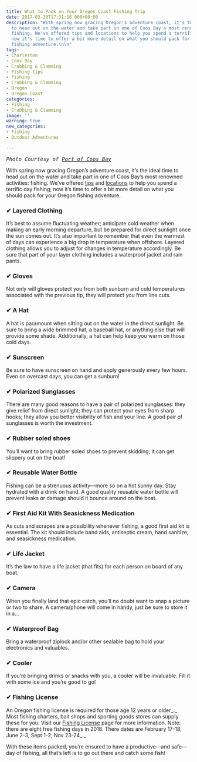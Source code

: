```yaml
---
title: What to Pack on Your Oregon Coast Fishing Trip
date: 2017-03-30T17:31:18.000+00:00
description: "With spring now gracing Oregon's adventure coast, it's the ideal time
  to head out on the water and take part in one of Coos Bay's most renowned activities:
  fishing. We've offered tips and locations to help you spend a terrific day fishing;
  now it's time to offer a bit more detail on what you should pack for your Oregon
  fishing adventure.\n\n"
tags:
- Charleston
- Coos Bay
- Crabbing & Clamming
- Fishing tips
- Fishing
- Crabbing & Clamming
- Oregon
- Oregon Coast
categories:
- Fishing
- Crabbing & Clamming
image: ''
warning: true
new_categories:
- Fishing
- Outdoor Adventures

---
```

<pre><em>Photo Courtesy of <a href="https://www.instagram.com/portofcoosbay/?hl=en">Port of Coos Bay</a></em></pre>

With spring now gracing Oregon’s adventure coast, it’s the ideal time to head out on the water and take part in one of Coos Bay’s most renowned activities: fishing. We’ve offered <a href="/2017/03/how-to-plan-your-oregon-coast-spring-fishing-trip/" target="_blank" rel="noopener noreferrer">tips</a> and <a href="/2017/02/where-can-i-find-the-best-kayak-fishing-on-oregons-adventure-coast/" target="_blank" rel="noopener noreferrer">locations</a> to help you spend a terrific day fishing; now it’s time to offer a bit more detail on what you should pack for your Oregon fishing adventure.

### ✔ Layered Clothing

It’s best to assume fluctuating weather; anticipate cold weather when making an early morning departure, but be prepared for direct sunlight once the sun comes out. It’s also important to remember that even the warmest of days can experience a big drop in temperature when offshore. Layered clothing allows you to adjust for changes in temperature accordingly. Be sure that part of your layer clothing includes a waterproof jacket and rain pants.

### ✔ Gloves

Not only will gloves protect you from both sunburn and cold temperatures associated with the previous tip, they will protect you from line cuts.

### ✔ A Hat

A hat is paramount when sitting out on the water in the direct sunlight. Be sure to bring a wide brimmed hat, a baseball hat, or anything else that will provide some shade. Additionally, a hat can help keep you warm on those cold days.

### ✔ Sunscreen

Be sure to have sunscreen on hand and apply generously every few hours. Even on overcast days, you can get a sunburn!

### ✔ Polarized Sunglasses

There are many good reasons to have a pair of polarized sunglasses: they give relief from direct sunlight; they can protect your eyes from sharp hooks; they allow you better visibility of fish and your line. A good pair of sunglasses is worth the investment.

### ✔ Rubber soled shoes

You’ll want to bring rubber soled shoes to prevent skidding; it can get slippery out on the boat!

### ✔ Reusable Water Bottle

Fishing can be a strenuous activity—more so on a hot sunny day. Stay hydrated with a drink on hand. A good quality reusable water bottle will prevent leaks or damage should it bounce around on the boat.

### ✔ First Aid Kit With Seasickness Medication

As cuts and scrapes are a possibility whenever fishing, a good first aid kit is essential. The kit should include band aids, antiseptic cream, hand sanitize, and seasickness medication.

### ✔ Life Jacket

It’s the law to have a life jacket (that fits) for each person on board of any boat.

### ✔ Camera

When you finally land that epic catch, you’ll no doubt want to snap a picture or two to share. A camera/phone will come in handy, just be sure to store it in a…

### ✔ Waterproof Bag

Bring a waterproof ziplock and/or other sealable bag to hold your electronics and valuables.

### ✔ Cooler

If you’re bringing drinks or snacks with you, a cooler will be invaluable. Fill it with some ice and you’re good to go!

### ✔ Fishing License

An Oregon fishing license is required for those age 12 years or older_._  Most fishing charters, bait shops and sporting goods stores can supply these for you. Visit our <a href="http://www.oregonsadventurecoast.com/travelers-guide/fishing-license-requirements/" target="_blank" rel="noopener noreferrer">Fishing License</a> page for more information. Note: there are eight free fishing days in 2018. There dates are February 17-18, June 2-3, Sept 1-2, Nov 23-24_._

With these items packed, you’re ensured to have a productive—and safe—day of fishing, all that’s left is to go out there and catch some fish!